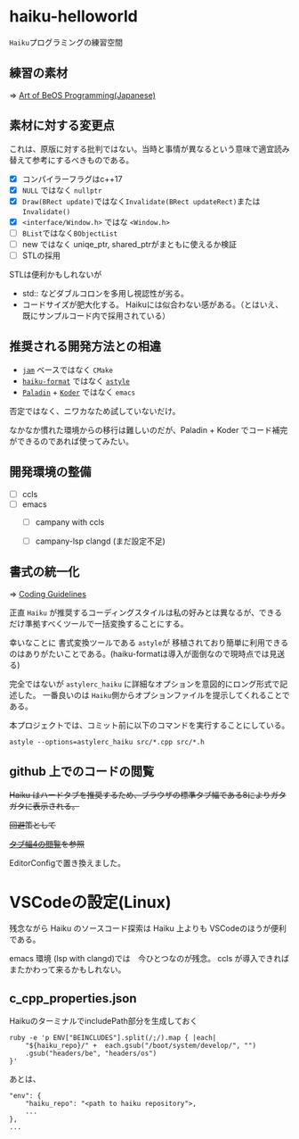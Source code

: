 # haiku-helloworld

`Haiku`プログラミングの練習空間

## 練習の素材

=> [Art of BeOS Programming(Japanese)](https://www.haiku-os.org/legacy-docs/ArtOfBeOSProgramming/)

## 素材に対する変更点

これは、原版に対する批判ではない。当時と事情が異なるという意味で適宜読み替えて参考にするべきものである。

* [x] コンパイラーフラグはc++17
* [x] `NULL` ではなく `nullptr`
* [x] `Draw(BRect update)`ではなく`Invalidate(BRect updateRect)`または`Invalidate()`
* [x] `<interface/Window.h>` ではな `<Window.h>`
* [ ] `BList`ではなく`BObjectList`
* [ ] new ではなく uniqe_ptr, shared_ptrがまともに使えるか検証
* [ ] STLの採用

STLは便利かもしれないが 
* std:: などダブルコロンを多用し視認性が劣る。
* コードサイズが肥大化する。
Haikuには似合わない感がある。（とはいえ、既にサンプルコード内で採用されている）


## 推奨される開発方法との相違

* [`jam`](https://www.perforce.com/documentation/jam-documentation) ベースではなく `CMake`
* [`haiku-format`](https://github.com/owenca/haiku-format) ではなく [`astyle`](http://astyle.sourceforge.net/)
* [`Paladin`](https://github.com/adamfowleruk/Paladin) + [`Koder`](https://github.com/KapiX/Koder) ではなく `emacs`

否定ではなく、ニワカなため試していないだけ。

なかなか慣れた環境からの移行は難しいのだが、Paladin + Koder でコード補完ができるのであれば使ってみたい。

## 開発環境の整備

* [ ] ccls
* [ ] emacs
    * [ ] campany with ccls
    * [ ] campany-lsp clangd (まだ設定不足)


## 書式の統一化

=> [Coding Guidelines](https://www.haiku-os.org/development/coding-guidelines)


正直 `Haiku` が推奨するコーディングスタイルは私の好みとは異なるが、できるだけ準拠すべくツールで一括変換することにする。

幸いなことに 書式変換ツールである `astyle`が 移植されており簡単に利用できるのはありがたいことである。(haiku-formatは導入が面倒なので現時点では見送る)

完全ではないが `astylerc_haiku` に詳細なオプションを意図的にロング形式で記述した。
一番良いのは `Haiku`側からオプションファイルを提示してくれることである。

本プロジェクトでは、コミット前に以下のコマンドを実行することにしている。

```
astyle --options=astylerc_haiku src/*.cpp src/*.h
```

## github 上でのコードの閲覧

~~Haiku はハードタブを推奨するため、ブラウザの標準タブ幅である8によりガタガタに表示される。~~

~~回避策として~~

~~[タブ幅4の閲覧](./Tab4Links.md)を参照~~

EditorConfigで置き換えました。



# VSCodeの設定(Linux)

残念ながら Haiku のソースコード探索は Haiku 上よりも VSCodeのほうが便利である。

emacs 環境 (lsp with clangd)では　今ひとつなのが残念。
ccls が導入できればまたかわって来るかもしれない。

## c_cpp_properties.json

HaikuのターミナルでincludePath部分を生成しておく

```
ruby -e 'p ENV["BEINCLUDES"].split(/;/).map { |each|
	"${haiku_repo}/" +  each.gsub("/boot/system/develop/", "")
	.gsub("headers/be", "headers/os") 
}'
```

あとは、

```
"env": { 
	"haiku_repo": "<path to haiku repository">, 
	... 
},
...
```
